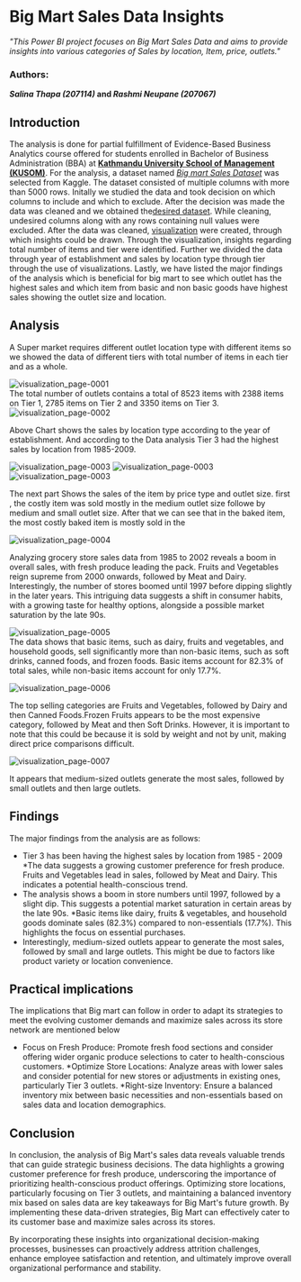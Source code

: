 # Big Mart Sales Data Insights
*"This Power BI project focuses on Big Mart Sales Data  and aims to provide insights into various categories of Sales by location, Item, price, outlets."*  

### **Authors:**
***Salina Thapa (207114)* and *Rashmi Neupane (207067)***

## Introduction  
The analysis is done for partial fulfillment of Evidence-Based Business Analytics course offered for students enrolled in Bachelor of Business Administration (BBA) at [**Kathmandu University School of Management (KUSOM)**](https://som.ku.edu.np/). For the analysis, a dataset named [*Big mart Sales Dataset*](https://www.kaggle.com/datasets/mragpavank/big-mart-sales-dataset) was selected from Kaggle. The dataset consisted of multiple columns with more than 5000 rows. Initally we studied the data and took decision on which columns to include and which to exclude. After the decision was made the data was cleaned and we obtained the[desired dataset](https://github.com/RashmiNeupane5/PairProject/blob/main/train.csv). While cleaning, undesired columns along with any rows containing null values were excluded.  After the data was cleaned, [visualization](https://github.com/RashmiNeupane5/PairProject/blob/main/big-mart-visualization.pbix  ) were created, through which insights could be drawn. Through the visualization, insights  regarding total number of items and tier were identified. Further we divided the data through year of establishment and sales by location type through tier through the use of visualizations. Lastly, we have listed the major findings of the analysis which is beneficial for big mart to see which outlet has the highest sales and which item from basic and non basic goods have highest sales showing the outlet size and location.

## Analysis  
A Super market requires different outlet location type with different items so we showed the data of different tiers with total number of items in each tier and as a whole.

![visualization_page-0001](https://github.com/RashmiNeupane5/PairProject/assets/159395813/47b2427e-83fe-43c7-b3d4-e22eefa37436  )    
The total number of outlets contains a total of  8523 items with 2388 items on Tier 1, 2785 items on Tier 2 and 3350 items on Tier 3. 
![visualization_page-0002](https://github.com/RashmiNeupane5/PairProject/assets/159395813/eb7dd223-3cd9-4259-81f5-e13ed32cedbc   )  

Above Chart shows the sales by location type according to the year of establishment. And according to the Data analysis Tier 3 had the highest sales by location from 1985-2009.

![visualization_page-0003](https://github.com/RashmiNeupane5/PairProject/assets/159395813/8a7d7b7a-1e24-4636-a4bf-71c8daa8373f ) ![visualization_page-0003](https://github.com/RashmiNeupane5/PairProject/assets/159395813/bc0040f1-6748-4e54-80f0-984f58060ae3) ![visualization_page-0003](https://github.com/RashmiNeupane5/PairProject/assets/159395813/af9e2055-5b5d-4b5f-a3e3-69fc883fd8a6)

The next part Shows the sales of the item by price type and outlet size. first , the costly item was sold mostly in the medium outlet size followe by medium and small outlet size. After that we can see that in the baked item, the most costly baked item is mostly sold in the 

![visualization_page-0004](https://github.com/RashmiNeupane5/PairProject/assets/159395813/75173af6-94d9-4f7c-897f-0af3ffa02e03) 

Analyzing grocery store sales data from 1985 to 2002 reveals a boom in overall sales, with fresh produce leading the pack. Fruits and Vegetables reign supreme from 2000 onwards, followed by Meat and Dairy. Interestingly, the number of stores boomed until 1997 before dipping slightly in the later years. This intriguing data suggests a shift in consumer habits, with a growing taste for healthy options, alongside a possible market saturation by the late 90s.

![visualization_page-0005](https://github.com/koirala99/Pair-Project/assets/38663887/b3c109a2-2a6a-4534-b419-af249e549254
)   
The data shows that basic items, such as dairy, fruits and vegetables, and household goods, sell significantly more than non-basic items, such as soft drinks, canned foods, and frozen foods. Basic items account for 82.3% of total sales, while non-basic items account for only 17.7%.  

![visualization_page-0006](https://github.com/RashmiNeupane5/PairProject/assets/159395813/d1de9dcf-7591-4e47-a245-d702d1a6f01d )  

The top selling categories are Fruits and Vegetables, followed by Dairy and then Canned Foods.Frozen Fruits appears to be the most expensive category, followed by Meat and then Soft Drinks. However, it is important to note that this could be because it is sold by weight and not by unit, making direct price comparisons difficult.

![visualization_page-0007](https://github.com/RashmiNeupane5/PairProject/assets/159395813/16689829-e6b1-413d-84d4-68636baa9fa4 )   

It appears that medium-sized outlets generate the most sales, followed by small outlets and then large outlets.  

## Findings  

The major findings from the analysis are as follows:
* Tier 3 has been having the highest sales by location from 1985 - 2009
*The data suggests a growing customer preference for fresh produce. Fruits and Vegetables lead in sales, followed by Meat and Dairy. This indicates a potential health-conscious trend.
* The analysis shows a boom in store numbers until 1997, followed by a slight dip. This suggests a potential market saturation in certain areas by the late 90s. 
*Basic items like dairy, fruits & vegetables, and household goods dominate sales (82.3%) compared to non-essentials (17.7%). This highlights the focus on essential purchases.
* Interestingly, medium-sized outlets appear to generate the most sales, followed by small and large outlets. This might be due to factors like product variety or location convenience. 

## Practical implications

The implications that Big mart can follow in order to adapt its strategies to meet the evolving customer demands and maximize sales across its store network are mentioned below
* Focus on Fresh Produce: Promote fresh food sections and consider offering wider organic produce selections to cater to health-conscious customers.
*Optimize Store Locations: Analyze areas with lower sales and consider potential for new stores or adjustments in existing ones, particularly Tier 3 outlets.
*Right-size Inventory: Ensure a balanced inventory mix between basic necessities and non-essentials based on sales data and location demographics.


## Conclusion  

In conclusion, the analysis of Big Mart's sales data reveals valuable trends that can guide strategic business decisions. The data highlights a growing customer preference for fresh produce, underscoring the importance of prioritizing health-conscious product offerings.  Optimizing store locations, particularly focusing on Tier 3 outlets, and maintaining a balanced inventory mix based on sales data are key takeaways for Big Mart's future growth.  By implementing these data-driven strategies, Big Mart can effectively cater to its customer base and maximize sales across its stores.

By incorporating these insights into organizational decision-making processes, businesses can proactively address attrition challenges, enhance employee satisfaction and retention, and ultimately improve overall organizational performance and stability. 


